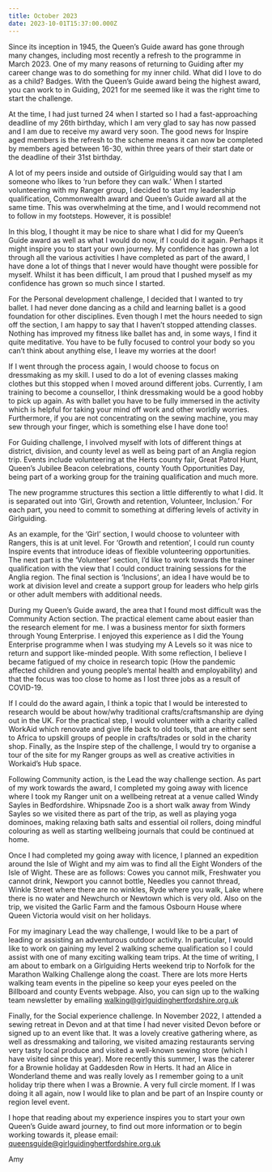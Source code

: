 ```yaml
---
title: October 2023
date: 2023-10-01T15:37:00.000Z
---
```

Since its inception in 1945, the Queen’s Guide award has gone through many changes, including most recently a refresh to the programme in March 2023. One of my many reasons of returning to Guiding after my career change was to do something for my inner child. What did I love to do as a child? Badges. With the Queen’s Guide award being the highest award, you can work to in Guiding, 2021 for me seemed like it was the right time to start the challenge.  

At the time, I had just turned 24 when I started so I had a fast-approaching deadline of my 26th birthday, which I am very glad to say has now passed and I am due to receive my award very soon. The good news for Inspire aged members is the refresh to the scheme means it can now be completed by members aged between 16-30, within three years of their start date or the deadline of their 31st birthday.  

A lot of my peers inside and outside of Girlguiding would say that I am someone who likes to ‘run before they can walk.’ When I started volunteering with my Ranger group, I decided to start my leadership qualification, Commonwealth award and Queen’s Guide award all at the same time. This was overwhelming at the time, and I would recommend not to follow in my footsteps. However, it is possible!  

In this blog, I thought it may be nice to share what I did for my Queen’s Guide award as well as what I would do now, if I could do it again. Perhaps it might inspire you to start your own journey. My confidence has grown a lot through all the various activities I have completed as part of the award, I have done a lot of things that I never would have thought were possible for myself. Whilst it has been difficult, I am proud that I pushed myself as my confidence has grown so much since I started.  

For the Personal development challenge, I decided that I wanted to try ballet. I had never done dancing as a child and learning ballet is a good foundation for other disciplines. Even though I met the hours needed to sign off the section, I am happy to say that I haven’t stopped attending classes. Nothing has improved my fitness like ballet has and, in some ways, I find it quite meditative. You have to be fully focused to control your body so you can’t think about anything else, I leave my worries at the door!  

If I went through the process again, I would choose to focus on dressmaking as my skill. I used to do a lot of evening classes making clothes but this stopped when I moved around different jobs. Currently, I am training to become a counsellor, I think dressmaking would be a good hobby to pick up again. As with ballet you have to be fully immersed in the activity which is helpful for taking your mind off work and other worldly worries. Furthermore, if you are not concentrating on the sewing machine, you may sew through your finger, which is something else I have done too!

For Guiding challenge, I involved myself with lots of different things at district, division, and county level as well as being part of an Anglia region trip. Events include volunteering at the Herts county fair, Great Patrol Hunt, Queen’s Jubilee Beacon celebrations, county Youth Opportunities Day, being part of a working group for the training qualification and much more.  

The new programme structures this section a little differently to what I did. It is separated out into ‘Girl, Growth and retention, Volunteer, Inclusion.’ For each part, you need to commit to something at differing levels of activity in Girlguiding.  

As an example, for the ‘Girl’ section, I would choose to volunteer with Rangers, this is at unit level. For ‘Growth and retention’, I could run county Inspire events that introduce ideas of flexible volunteering opportunities. The next part is the ‘Volunteer’ section, I’d like to work towards the trainer qualification with the view that I could conduct training sessions for the Anglia region. The final section is ‘Inclusions’, an idea I have would be to work at division level and create a support group for leaders who help girls or other adult members with additional needs.  

During my Queen’s Guide award, the area that I found most difficult was the Community Action section. The practical element came about easier than the research element for me. I was a business mentor for sixth formers through Young Enterprise. I enjoyed this experience as I did the Young Enterprise programme when I was studying my A Levels so it was nice to return and support like-minded people. With some reflection, I believe I became fatigued of my choice in research topic (How the pandemic affected children and young people’s mental health and employability) and that the focus was too close to home as I lost three jobs as a result of COVID-19.  

If I could do the award again, I think a topic that I would be interested to research would be about how/why traditional crafts/craftsmanship are dying out in the UK. For the practical step, I would volunteer with a charity called WorkAid which renovate and give life back to old tools, that are either sent to Africa to upskill groups of people in crafts/trades or sold in the charity shop. Finally, as the Inspire step of the challenge, I would try to organise a tour of the site for my Ranger groups as well as creative activities in Workaid’s Hub space.

Following Community action, is the Lead the way challenge section. As part of my work towards the award, I completed my going away with licence where I took my Ranger unit on a wellbeing retreat at a venue called Windy Sayles in Bedfordshire. Whipsnade Zoo is a short walk away from Windy Sayles so we visited there as part of the trip, as well as playing yoga dominoes, making relaxing bath salts and essential oil rollers, doing mindful colouring as well as starting wellbeing journals that could be continued at home.

Once I had completed my going away with licence, I planned an expedition around the Isle of Wight and my aim was to find all the Eight Wonders of the Isle of Wight. These are as follows: Cowes you cannot milk, Freshwater you cannot drink, Newport you cannot bottle, Needles you cannot thread, Winkle Street where there are no winkles, Ryde where you walk, Lake where there is no water and Newchurch or Newtown which is very old. Also on the trip, we visited the Garlic Farm and the famous Osbourn House where Queen Victoria would visit on her holidays.

For my imaginary Lead the way challenge, I would like to be a part of leading or assisting an adventurous outdoor activity. In particular, I would like to work on gaining my level 2 walking scheme qualification so I could assist with one of many exciting walking team trips. At the time of writing, I am about to embark on a Girlguiding Herts weekend trip to Norfolk for the Marathon Walking Challenge along the coast. There are lots more Herts walking team events in the pipeline so keep your eyes peeled on the Billboard and county Events webpage. Also, you can sign up to the walking team newsletter by emailing <walking@girlguidinghertfordshire.org.uk>

Finally, for the Social experience challenge. In November 2022, I attended a sewing retreat in Devon and at that time I had never visited Devon before or signed up to an event like that. It was a lovely creative gathering where, as well as dressmaking and tailoring, we visited amazing restaurants serving very tasty local produce and visited a well-known sewing store (which I have visited since this year). More recently this summer, I was the caterer for a Brownie holiday at Gaddesden Row in Herts. It had an Alice in Wonderland theme and was really lovely as I remember going to a unit holiday trip there when I was a Brownie. A very full circle moment. If I was doing it all again, now I would like to plan and be part of an Inspire county or region level event.

I hope that reading about my experience inspires you to start your own Queen’s Guide award journey, to find out more information or to begin working towards it, please email: <queensguide@girlguidinghertfordshire.org.uk>

Amy

